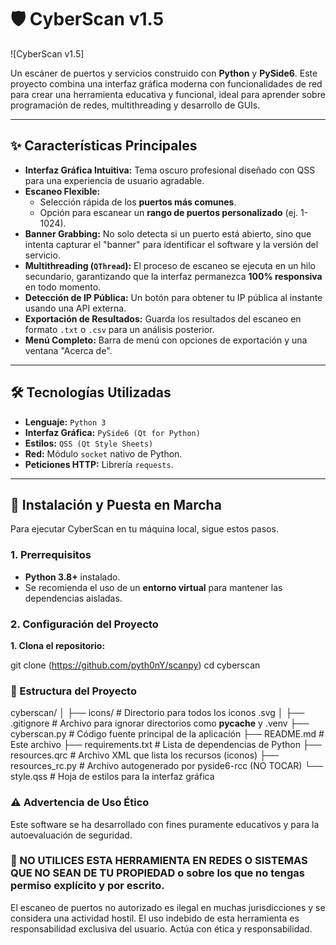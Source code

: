 # 🛡️ CyberScan v1.5

![CyberScan v1.5]

Un escáner de puertos y servicios construido con **Python** y **PySide6**. Este proyecto combina una interfaz gráfica moderna con funcionalidades de red para crear una herramienta educativa y funcional, ideal para aprender sobre programación de redes, multithreading y desarrollo de GUIs.

---

## ✨ Características Principales

-   **Interfaz Gráfica Intuitiva:** Tema oscuro profesional diseñado con QSS para una experiencia de usuario agradable.
-   **Escaneo Flexible:**
    -   Selección rápida de los **puertos más comunes**.
    -   Opción para escanear un **rango de puertos personalizado** (ej. 1-1024).
-   **Banner Grabbing:** No solo detecta si un puerto está abierto, sino que intenta capturar el "banner" para identificar el software y la versión del servicio.
-   **Multithreading (`QThread`):** El proceso de escaneo se ejecuta en un hilo secundario, garantizando que la interfaz permanezca **100% responsiva** en todo momento.
-   **Detección de IP Pública:** Un botón para obtener tu IP pública al instante usando una API externa.
-   **Exportación de Resultados:** Guarda los resultados del escaneo en formato `.txt` o `.csv` para un análisis posterior.
-   **Menú Completo:** Barra de menú con opciones de exportación y una ventana "Acerca de".

---

## 🛠️ Tecnologías Utilizadas

-   **Lenguaje:** `Python 3`
-   **Interfaz Gráfica:** `PySide6 (Qt for Python)`
-   **Estilos:** `QSS (Qt Style Sheets)`
-   **Red:** Módulo `socket` nativo de Python.
-   **Peticiones HTTP:** Librería `requests`.

---

## 🚀 Instalación y Puesta en Marcha

Para ejecutar CyberScan en tu máquina local, sigue estos pasos.

### 1. Prerrequisitos

-   **Python 3.8+** instalado.
-   Se recomienda el uso de un **entorno virtual** para mantener las dependencias aisladas.

### 2. Configuración del Proyecto

**1. Clona el repositorio:**

git clone (https://github.com/pyth0nY/scanpy)
cd cyberscan

### 📁 Estructura del Proyecto
cyberscan/
│
├── icons/                # Directorio para todos los iconos .svg
│
├── .gitignore            # Archivo para ignorar directorios como __pycache__ y .venv
├── cyberscan.py          # Código fuente principal de la aplicación
├── README.md             # Este archivo
├── requirements.txt      # Lista de dependencias de Python
├── resources.qrc         # Archivo XML que lista los recursos (iconos)
├── resources_rc.py       # Archivo autogenerado por pyside6-rcc (NO TOCAR)
└── style.qss             # Hoja de estilos para la interfaz gráfica
### ⚠️ Advertencia de Uso Ético
Este software se ha desarrollado con fines puramente educativos y para la autoevaluación de seguridad.
### 🔴 NO UTILICES ESTA HERRAMIENTA EN REDES O SISTEMAS QUE NO SEAN DE TU PROPIEDAD o sobre los que no tengas permiso explícito y por escrito.
El escaneo de puertos no autorizado es ilegal en muchas jurisdicciones y se considera una actividad hostil.
El uso indebido de esta herramienta es responsabilidad exclusiva del usuario. Actúa con ética y responsabilidad.
